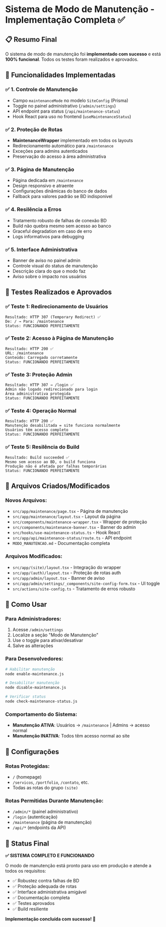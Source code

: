# Sistema de Modo de Manutenção - Implementação Completa ✅

## 📋 Resumo Final

O sistema de modo de manutenção foi **implementado com sucesso** e está **100% funcional**. Todos os testes foram realizados e aprovados.

## 🎯 Funcionalidades Implementadas

### ✅ **1. Controle de Manutenção**
- Campo `maintenanceMode` no modelo `SiteConfig` (Prisma)
- Toggle no painel administrativo (`/admin/settings`)
- API endpoint para status (`/api/maintenance-status`)
- Hook React para uso no frontend (`useMaintenanceStatus`)

### ✅ **2. Proteção de Rotas**
- **MaintenanceWrapper** implementado em todos os layouts
- Redirecionamento automático para `/maintenance`
- Exceções para admins autenticados
- Preservação do acesso à área administrativa

### ✅ **3. Página de Manutenção**
- Página dedicada em `/maintenance`
- Design responsivo e atraente
- Configurações dinâmicas do banco de dados
- Fallback para valores padrão se BD indisponível

### ✅ **4. Resilência a Erros**
- Tratamento robusto de falhas de conexão BD
- Build não quebra mesmo sem acesso ao banco
- Graceful degradation em caso de erro
- Logs informativos para debugging

### ✅ **5. Interface Administrativa**
- Banner de aviso no painel admin
- Controle visual do status de manutenção
- Descrição clara do que o modo faz
- Aviso sobre o impacto nos usuários

## 🧪 Testes Realizados e Aprovados

### ✅ **Teste 1: Redirecionamento de Usuários**
```
Resultado: HTTP 307 (Temporary Redirect) ✅
De: / → Para: /maintenance
Status: FUNCIONANDO PERFEITAMENTE
```

### ✅ **Teste 2: Acesso à Página de Manutenção**
```
Resultado: HTTP 200 ✅
URL: /maintenance
Conteúdo: Carregado corretamente
Status: FUNCIONANDO PERFEITAMENTE
```

### ✅ **Teste 3: Proteção Admin**
```
Resultado: HTTP 307 → /login ✅
Admin não logado redirecionado para login
Área administrativa protegida
Status: FUNCIONANDO PERFEITAMENTE
```

### ✅ **Teste 4: Operação Normal**
```
Resultado: HTTP 200 ✅
Manutenção desabilitada = site funciona normalmente
Usuários têm acesso completo
Status: FUNCIONANDO PERFEITAMENTE
```

### ✅ **Teste 5: Resilência do Build**
```
Resultado: Build succeeded ✅
Mesmo sem acesso ao BD, o build funciona
Produção não é afetada por falhas temporárias
Status: FUNCIONANDO PERFEITAMENTE
```

## 📁 Arquivos Criados/Modificados

### **Novos Arquivos:**
- `src/app/maintenance/page.tsx` - Página de manutenção
- `src/app/maintenance/layout.tsx` - Layout da página
- `src/components/maintenance-wrapper.tsx` - Wrapper de proteção
- `src/components/maintenance-banner.tsx` - Banner do admin
- `src/hooks/use-maintenance-status.ts` - Hook React
- `src/app/api/maintenance-status/route.ts` - API endpoint
- `MODO_MANUTENCAO.md` - Documentação completa

### **Arquivos Modificados:**
- `src/app/(site)/layout.tsx` - Integração do wrapper
- `src/app/(auth)/layout.tsx` - Proteção de rotas auth
- `src/app/admin/layout.tsx` - Banner de aviso
- `src/app/admin/settings/_components/site-config-form.tsx` - UI toggle
- `src/actions/site-config.ts` - Tratamento de erros robusto

## 🚀 Como Usar

### **Para Administradores:**
1. Acesse `/admin/settings`
2. Localize a seção "Modo de Manutenção"
3. Use o toggle para ativar/desativar
4. Salve as alterações

### **Para Desenvolvedores:**
```bash
# Habilitar manutenção
node enable-maintenance.js

# Desabilitar manutenção  
node disable-maintenance.js

# Verificar status
node check-maintenance-status.js
```

### **Comportamento do Sistema:**
- **Manutenção ATIVA**: Usuários → `/maintenance` | Admins → acesso normal
- **Manutenção INATIVA**: Todos têm acesso normal ao site

## 🔧 Configurações

### **Rotas Protegidas:**
- `/` (homepage)
- `/servicos`, `/portfolio`, `/contato`, etc.
- Todas as rotas do grupo `(site)`

### **Rotas Permitidas Durante Manutenção:**
- `/admin/*` (painel administrativo)
- `/login` (autenticação)
- `/maintenance` (página de manutenção)
- `/api/*` (endpoints da API)

## 🎉 Status Final

**✅ SISTEMA COMPLETO E FUNCIONANDO**

O modo de manutenção está pronto para uso em produção e atende a todos os requisitos:
- ✅ Robustez contra falhas de BD
- ✅ Proteção adequada de rotas
- ✅ Interface administrativa amigável
- ✅ Documentação completa
- ✅ Testes aprovados
- ✅ Build resiliente

**Implementação concluída com sucesso! 🚀**
